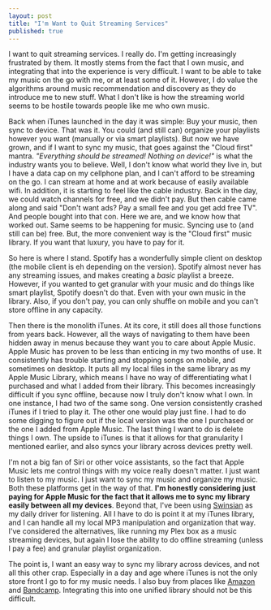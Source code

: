 ```yaml
---
layout: post
title: "I'm Want to Quit Streaming Services"
published: true
---
```


I want to quit streaming services. I really do. I'm getting increasingly frustrated by them. It mostly stems from the fact that I own music, and integrating that into the experience is very difficult. I want to be able to take my music on the go with me, or at least some of it. However, I do value the algorithms around music recommendation and discovery as they do introduce me to new stuff. What I don't like is how the streaming world seems to be hostile towards people like me who own music.

Back when iTunes launched in the day it was simple: Buy your music, then sync to device. That was it. You could (and still can) organize your playlists however you want (manually or via smart playlists). But now we have grown, and if I want to sync my music, that goes against the "Cloud first" mantra. _"Everything should be streamed! Nothing on device!"_ is what the industry wants you to believe. Well, I don't know what world they live in, but I have a data cap on my cellphone plan, and I can't afford to be streaming on the go. I can stream at home and at work because of easily available wifi. In addition, it is starting to feel like the cable industry. Back in the day, we could watch channels for free, and we didn't pay. But then cable came along and said "Don't want ads? Pay a small fee and you get add free TV". And people bought into that con. Here we are, and we know how that worked out. Same seems to be happening for music. Syncing use to (and still can be) free. But, the more convenient way is the "Cloud first" music library. If you want that luxury, you have to pay for it.

So here is where I stand. Spotify has a wonderfully simple client on desktop (the mobile client is eh depending on the version). Spotify almost never has any streaming issues, and makes creating a _basic_ playlist a breeze. However, if you wanted to get granular with your music and do things like smart playlist, Spotify doesn't do that. Even with your own music in the library. Also, if you don't pay, you can only shuffle on mobile and you can't store offline in any capacity.

Then there is the monolith iTunes. At its core, it still does all those functions from years back. However, all the ways of navigating to them have been hidden away in menus because they want you to care about Apple Music. Apple Music has proven to be less than enticing in my two months of use. It consistently has trouble starting and stopping songs on mobile, and sometimes on desktop. It puts all my local files in the same library as my Apple Music Library, which means I have no way of differentiating what I purchased and what I added from their library. This becomes increasingly difficult if you sync offline, because now I truly don't know what I own. In one instance, I had two of the same song. One version consistently crashed iTunes if I tried to play it. The other one would play just fine. I had to do some digging to figure out if the local version was the one I purchased or the one I added from Apple Music. The last thing I want to do is delete things I own. The upside to iTunes is that it allows for that granularity I mentioned earlier, and also syncs your library across devices pretty well.

I'm not a big fan of Siri or other voice assistants, so the fact that Apple Music lets me control things with my voice really doesn't matter. I just want to listen to my music. I just want to sync my music and organize my music. Both these platforms get in the way of that. **I'm honestly considering just paying for Apple Music for the fact that it allows me to sync my library easily between all my devices**. Beyond that, I've been using [Swinsian](http://swinsian.com) as my daily driver for listening. All I have to do is point it at my iTunes library, and I can handle all my local MP3 manipulation and organization that way. I've considered the alternatives, like running my Plex box as a music streaming devices, but again I lose the ability to do offline streaming (unless I pay a fee) and granular playlist organization. 

The point is, I want an easy way to sync my library across devices, and not all this other crap. Especially in a day and age where iTunes is not the only store front I go to for my music needs. I also buy from places like [Amazon](http://amazon.com) and [Bandcamp](http://bandcamp.com). Integrating this into one unified library should not be this difficult.
